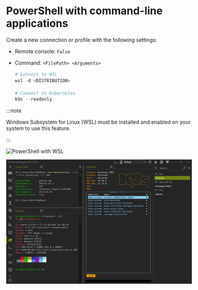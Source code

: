 # PowerShell with command-line applications

Create a new connection or profile with the following settings:

- Remote console: `False`
- Command: `<FilePath> <Arguments>`

  ```PowerShell
  # Connect to WSL
  wsl -d <DISTRIBUTION>

  # Connect to Kubernetes
  k9s --readonly
  ```

:::note

Windows Subsystem for Linux (WSL) must be installed and enabled on your system to use this feature.

:::

![PowerShell with WSL](../img/powershell-wsl.gif)

![PowerShell with WSL and K9s](../img/powershell-wsl-k9s.png)
